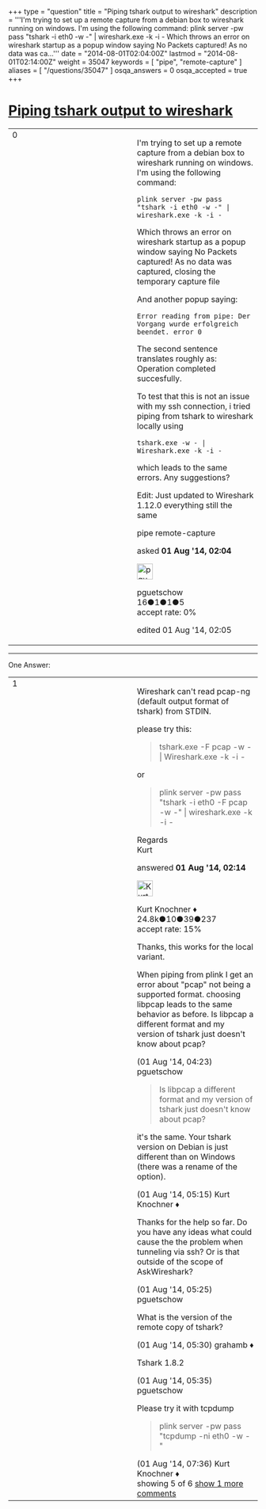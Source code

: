 +++
type = "question"
title = "Piping tshark output to wireshark"
description = '''I&#x27;m trying to set up a remote capture from a debian box to wireshark running on windows.  I&#x27;m using the following command: plink server -pw pass &quot;tshark -i eth0 -w -&quot; | wireshark.exe -k -i -  Which throws an error on wireshark startup as a popup window saying  No Packets captured!  As no data was ca...'''
date = "2014-08-01T02:04:00Z"
lastmod = "2014-08-01T02:14:00Z"
weight = 35047
keywords = [ "pipe", "remote-capture" ]
aliases = [ "/questions/35047" ]
osqa_answers = 0
osqa_accepted = true
+++

<div class="headNormal">

# [Piping tshark output to wireshark](/questions/35047/piping-tshark-output-to-wireshark)

</div>

<div id="main-body">

<div id="askform">

<table id="question-table" style="width:100%;"><colgroup><col style="width: 50%" /><col style="width: 50%" /></colgroup><tbody><tr class="odd"><td style="width: 30px; vertical-align: top"><div class="vote-buttons"><div id="post-35047-score" class="post-score" title="current number of votes">0</div><div id="favorite-count" class="favorite-count"></div></div></td><td><div id="item-right"><div class="question-body"><p>I'm trying to set up a remote capture from a debian box to wireshark running on windows. I'm using the following command:</p><pre><code>plink server -pw pass &quot;tshark -i eth0 -w -&quot; | wireshark.exe -k -i -</code></pre><p>Which throws an error on wireshark startup as a popup window saying No Packets captured! As no data was captured, closing the temporary capture file</p><p>And another popup saying:</p><pre><code>Error reading from pipe: Der Vorgang wurde erfolgreich beendet. error 0</code></pre><p>The second sentence translates roughly as: Operation completed succesfully.</p><p>To test that this is not an issue with my ssh connection, i tried piping from tshark to wireshark locally using</p><pre><code>tshark.exe -w - | Wireshark.exe -k -i -</code></pre><p>which leads to the same errors. Any suggestions?</p><p>Edit: Just updated to Wireshark 1.12.0 everything still the same</p></div><div id="question-tags" class="tags-container tags">pipe remote-capture</div><div id="question-controls" class="post-controls"></div><div class="post-update-info-container"><div class="post-update-info post-update-info-user"><p>asked <strong>01 Aug '14, 02:04</strong></p><img src="https://secure.gravatar.com/avatar/691b0d201aa48a003e86465aec40154c?s=32&amp;d=identicon&amp;r=g" class="gravatar" width="32" height="32" alt="pguetschow&#39;s gravatar image" /><p>pguetschow<br />
<span class="score" title="16 reputation points">16</span><span title="1 badges"><span class="badge1">●</span><span class="badgecount">1</span></span><span title="1 badges"><span class="silver">●</span><span class="badgecount">1</span></span><span title="5 badges"><span class="bronze">●</span><span class="badgecount">5</span></span><br />
<span class="accept_rate" title="Rate of the user&#39;s accepted answers">accept rate:</span> <span title="pguetschow has no accepted answers">0%</span></p></div><div class="post-update-info post-update-info-edited"><p>edited 01 Aug '14, 02:05</p></div></div><div id="comments-container-35047" class="comments-container"></div><div id="comment-tools-35047" class="comment-tools"></div><div class="clear"></div><div id="comment-35047-form-container" class="comment-form-container"></div><div class="clear"></div></div></td></tr></tbody></table>

------------------------------------------------------------------------

<div class="tabBar">

<span id="sort-top"></span>

<div class="headQuestions">

One Answer:

</div>

</div>

<span id="35048"></span>

<div id="answer-container-35048" class="answer accepted-answer">

<table style="width:100%;"><colgroup><col style="width: 50%" /><col style="width: 50%" /></colgroup><tbody><tr class="odd"><td style="width: 30px; vertical-align: top"><div class="vote-buttons"><div id="post-35048-score" class="post-score" title="current number of votes">1</div></div></td><td><div class="item-right"><div class="answer-body"><p>Wireshark can't read pcap-ng (default output format of tshark) from STDIN.</p><p>please try this:</p><blockquote><p>tshark.exe -F pcap -w - | Wireshark.exe -k -i -</p></blockquote><p>or</p><blockquote><p>plink server -pw pass "tshark -i eth0 -F pcap -w -" | wireshark.exe -k -i -</p></blockquote><p>Regards<br />
Kurt</p></div><div class="answer-controls post-controls"></div><div class="post-update-info-container"><div class="post-update-info post-update-info-user"><p>answered <strong>01 Aug '14, 02:14</strong></p><img src="https://secure.gravatar.com/avatar/23b7bf5b13bc2c98b2e8aa9869ca5d75?s=32&amp;d=identicon&amp;r=g" class="gravatar" width="32" height="32" alt="Kurt%20Knochner&#39;s gravatar image" /><p>Kurt Knochner ♦<br />
<span class="score" title="24767 reputation points"><span>24.8k</span></span><span title="10 badges"><span class="badge1">●</span><span class="badgecount">10</span></span><span title="39 badges"><span class="silver">●</span><span class="badgecount">39</span></span><span title="237 badges"><span class="bronze">●</span><span class="badgecount">237</span></span><br />
<span class="accept_rate" title="Rate of the user&#39;s accepted answers">accept rate:</span> <span title="Kurt Knochner has 344 accepted answers">15%</span> </br></p></div></div><div id="comments-container-35048" class="comments-container"><span id="35054"></span><div id="comment-35054" class="comment"><div id="post-35054-score" class="comment-score"></div><div class="comment-text"><p>Thanks, this works for the local variant.</p><p>When piping from plink I get an error about "pcap" not being a supported format. choosing libpcap leads to the same behavior as before. Is libpcap a different format and my version of tshark just doesn't know about pcap?</p></div><div id="comment-35054-info" class="comment-info"><span class="comment-age">(01 Aug '14, 04:23)</span> pguetschow</div></div><span id="35057"></span><div id="comment-35057" class="comment"><div id="post-35057-score" class="comment-score"></div><div class="comment-text"><blockquote><p>Is libpcap a different format and my version of tshark just doesn't know about pcap?</p></blockquote><p>it's the same. Your tshark version on Debian is just different than on Windows (there was a rename of the option).</p></div><div id="comment-35057-info" class="comment-info"><span class="comment-age">(01 Aug '14, 05:15)</span> Kurt Knochner ♦</div></div><span id="35059"></span><div id="comment-35059" class="comment"><div id="post-35059-score" class="comment-score"></div><div class="comment-text"><p>Thanks for the help so far. Do you have any ideas what could cause the the problem when tunneling via ssh? Or is that outside of the scope of AskWireshark?</p></div><div id="comment-35059-info" class="comment-info"><span class="comment-age">(01 Aug '14, 05:25)</span> pguetschow</div></div><span id="35060"></span><div id="comment-35060" class="comment"><div id="post-35060-score" class="comment-score"></div><div class="comment-text"><p>What is the version of the remote copy of tshark?</p></div><div id="comment-35060-info" class="comment-info"><span class="comment-age">(01 Aug '14, 05:30)</span> grahamb ♦</div></div><span id="35061"></span><div id="comment-35061" class="comment"><div id="post-35061-score" class="comment-score"></div><div class="comment-text"><p>Tshark 1.8.2</p></div><div id="comment-35061-info" class="comment-info"><span class="comment-age">(01 Aug '14, 05:35)</span> pguetschow</div></div><span id="35066"></span><div id="comment-35066" class="comment not_top_scorer"><div id="post-35066-score" class="comment-score"></div><div class="comment-text"><p>Please try it with tcpdump</p><blockquote><p>plink server -pw pass "tcpdump -ni eth0 -w -"</p></blockquote></div><div id="comment-35066-info" class="comment-info"><span class="comment-age">(01 Aug '14, 07:36)</span> Kurt Knochner ♦</div></div></div><div id="comment-tools-35048" class="comment-tools"><span class="comments-showing"> showing 5 of 6 </span> <a href="#" class="show-all-comments-link">show 1 more comments</a></div><div class="clear"></div><div id="comment-35048-form-container" class="comment-form-container"></div><div class="clear"></div></div></td></tr></tbody></table>

</div>

<div class="paginator-container-left">

</div>

</div>

</div>

